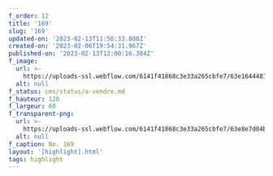 ```yaml
---
f_order: 12
title: '169'
slug: '169'
updated-on: '2023-02-13T11:56:33.888Z'
created-on: '2023-02-06T19:54:31.967Z'
published-on: '2023-02-13T12:00:16.384Z'
f_image:
  url: >-
    https://uploads-ssl.webflow.com/6141f41868c3e33a265cbfe7/63e1644481b18b335ea191f5_169.jpg
  alt: null
f_status: cms/status/a-vendre.md
f_hauteur: 120
f_largeur: 60
f_transparent-png:
  url: >-
    https://uploads-ssl.webflow.com/6141f41868c3e33a265cbfe7/63e8e7d04bd907c811d5d263_169.png
  alt: null
f_caption: No. 169
layout: '[highlight].html'
tags: highlight
---
```



